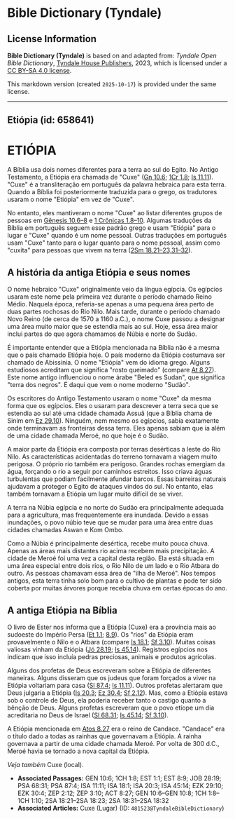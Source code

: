 # Bible Dictionary (Tyndale)

## License Information

**Bible Dictionary (Tyndale)** is based on and adapted from: _Tyndale Open Bible Dictionary_, [Tyndale House Publishers](https://tyndaleopenresources.com/), 2023, which is licensed under a [CC BY-SA 4.0 license](https://creativecommons.org/licenses/by-sa/4.0/legalcode.en).

This markdown version (created `2025-10-17`) is provided under the same license.



--------------------------------

## Etiópia (id: 658641)

ETIÓPIA
=======

A Bíblia usa dois nomes diferentes para a terra ao sul do Egito. No Antigo Testamento, a Etiópia era chamada de "Cuxe" ([Gn 10\.6](https://ref.ly/Gen10:6); [1Cr 1\.8](https://ref.ly/1Chr1:8); [Is 11\.11](https://ref.ly/Isa11:11)). "Cuxe" é a transliteração em português da palavra hebraica para esta terra. Quando a Bíblia foi posteriormente traduzida para o grego, os tradutores usaram o nome "Etiópia" em vez de "Cuxe".

No entanto, eles mantiveram o nome "Cuxe" ao listar diferentes grupos de pessoas em [Gênesis 10\.6–8](https://ref.ly/Gen10:6-Gen10:8) e [1 Crônicas 1\.8–10](https://ref.ly/1Chr1:8-1Chr1:10). Algumas traduções da Bíblia em português seguem esse padrão grego e usam "Etiópia" para o lugar e "Cuxe" quando é um nome pessoal. Outras traduções em português usam "Cuxe" tanto para o lugar quanto para o nome pessoal, assim como "cuxita" para pessoas que vivem na terra ([2Sm 18\.21–23,31–32](https://ref.ly/2Sam18:21-2Sam18:23,2Sam18:31-2Sam18:32)).

A história da antiga Etiópia e seus nomes
-----------------------------------------

O nome hebraico "Cuxe" originalmente veio da língua egípcia. Os egípcios usaram este nome pela primeira vez durante o período chamado Reino Médio. Naquela época, referia\-se apenas a uma pequena área perto de duas partes rochosas do Rio Nilo. Mais tarde, durante o período chamado Novo Reino (de cerca de 1570 a 1160 a.C.), o nome Cuxe passou a designar uma área muito maior que se estendia mais ao sul. Hoje, essa área maior inclui partes do que agora chamamos de Núbia e norte do Sudão.

É importante entender que a Etiópia mencionada na Bíblia não é a mesma que o país chamado Etiópia hoje. O país moderno da Etiópia costumava ser chamado de Abissínia. O nome "Etiópia" vem do idioma grego. Alguns estudiosos acreditam que significa "rosto queimado" (compare [At 8\.27](https://ref.ly/Acts8:27)). Este nome antigo influenciou o nome árabe "Beled es Sudan", que significa "terra dos negros". É daqui que vem o nome moderno "Sudão".

Os escritores do Antigo Testamento usaram o nome "Cuxe" da mesma forma que os egípcios. Eles o usaram para descrever a terra seca que se estendia ao sul até uma cidade chamada Assuã (que a Bíblia chama de Sinim em [Ez 29\.10](https://ref.ly/Ezek29:10)). Ninguém, nem mesmo os egípcios, sabia exatamente onde terminavam as fronteiras dessa terra. Eles apenas sabiam que ia além de uma cidade chamada Meroé, no que hoje é o Sudão.

A maior parte da Etiópia era composta por terras desérticas a leste do Rio Nilo. As características acidentadas do terreno tornavam a viagem muito perigosa. O próprio rio também era perigoso. Grandes rochas emergiam da água, forçando o rio a seguir por caminhos estreitos. Isso criava águas turbulentas que podiam facilmente afundar barcos. Essas barreiras naturais ajudavam a proteger o Egito de ataques vindos do sul. No entanto, elas também tornavam a Etiópia um lugar muito difícil de se viver.

A terra na Núbia egípcia e no norte do Sudão era principalmente adequada para a agricultura, mas frequentemente era inundada. Devido a essas inundações, o povo núbio teve que se mudar para uma área entre duas cidades chamadas Aswan e Kom Ombo.

Como a Núbia é principalmente desértica, recebe muito pouca chuva. Apenas as áreas mais distantes rio acima recebem mais precipitação. A cidade de Meroé foi uma vez a capital desta região. Ela está situada em uma área especial entre dois rios, o Rio Nilo de um lado e o Rio Atbara do outro. As pessoas chamavam essa área de "ilha de Meroé". Nos tempos antigos, esta terra tinha solo bom para o cultivo de plantas e pode ter sido coberta por muitas árvores porque recebia chuva em certas épocas do ano.

A antiga Etiópia na Bíblia
--------------------------

O livro de Ester nos informa que a Etiópia (Cuxe) era a província mais ao sudoeste do Império Persa ([Et 1\.1](https://ref.ly/Esth1:1); [8\.9](https://ref.ly/Esth8:9)). Os "rios" da Etiópia eram provavelmente o Nilo e o Atbara (compare [Is 18\.1](https://ref.ly/Isa18:1); [Sf 3\.10](https://ref.ly/Zeph3:10)). Muitas coisas valiosas vinham da Etiópia ([Jó 28\.19](https://ref.ly/Job28:19); [Is 45\.14](https://ref.ly/Isa45:14)). Registros egípcios nos indicam que isso incluía pedras preciosas, animais e produtos agrícolas.

Alguns dos profetas de Deus escreveram sobre a Etiópia de diferentes maneiras. Alguns disseram que os judeus que foram forçados a viver na Etiópia voltariam para casa ([Sl 87\.4](https://ref.ly/Ps87:4); [Is 11\.11](https://ref.ly/Isa11:11)). Outros profetas alertaram que Deus julgaria a Etiópia ([Is 20\.3](https://ref.ly/Isa20:3); [Ez 30\.4](https://ref.ly/Ezek30:4); [Sf 2\.12](https://ref.ly/Zeph2:12)). Mas, como a Etiópia estava sob o controle de Deus, ela poderia receber tanto o castigo quanto a bênção de Deus. Alguns profetas escreveram que o povo etíope um dia acreditaria no Deus de Israel ([Sl 68\.31](https://ref.ly/Ps68:31); [Is 45\.14](https://ref.ly/Isa45:14); [Sf 3\.10](https://ref.ly/Zeph3:10)).

A Etiópia mencionada em [Atos 8\.27](https://ref.ly/Acts8:27) era o reino de Candace. "Candace" era o título dado a todas as rainhas que governavam a Etiópia. A rainha governava a partir de uma cidade chamada Meroé. Por volta de 300 d.C., Meroé havia se tornado a nova capital da Etiópia.

*Veja também* Cuxe (local).

* **Associated Passages:** GEN 10:6; 1CH 1:8; EST 1:1; EST 8:9; JOB 28:19; PSA 68:31; PSA 87:4; ISA 11:11; ISA 18:1; ISA 20:3; ISA 45:14; EZK 29:10; EZK 30:4; ZEP 2:12; ZEP 3:10; ACT 8:27; GEN 10:6–GEN 10:8; 1CH 1:8–1CH 1:10; 2SA 18:21–2SA 18:23; 2SA 18:31–2SA 18:32
* **Associated Articles:** Cuxe (Lugar) (ID: `481523@TyndaleBibleDictionary`)

